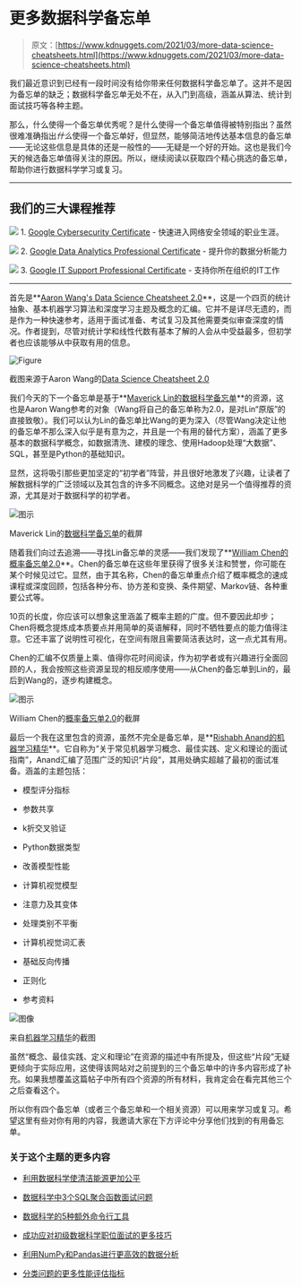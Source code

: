 # 更多数据科学备忘单

> 原文：[https://www.kdnuggets.com/2021/03/more-data-science-cheatsheets.html](https://www.kdnuggets.com/2021/03/more-data-science-cheatsheets.html)

我们最近意识到已经有一段时间没有给你带来任何数据科学备忘单了。这并不是因为备忘单的缺乏；数据科学备忘单无处不在，从入门到高级，涵盖从算法、统计到面试技巧等各种主题。

那么，什么使得一个备忘单优秀呢？是什么使得一个备忘单值得被特别指出？虽然很难准确指出*什么*使得一个备忘单好，但显然，能够简洁地传达基本信息的备忘单——无论这些信息是具体的还是一般性的——无疑是一个好的开始。这也是我们今天的候选备忘单值得关注的原因。所以，继续阅读以获取四个精心挑选的备忘单，帮助你进行数据科学学习或复习。

* * *

## 我们的三大课程推荐

![](../Images/0244c01ba9267c002ef39d4907e0b8fb.png) 1\. [Google Cybersecurity Certificate](https://www.kdnuggets.com/google-cybersecurity) - 快速进入网络安全领域的职业生涯。

![](../Images/e225c49c3c91745821c8c0368bf04711.png) 2\. [Google Data Analytics Professional Certificate](https://www.kdnuggets.com/google-data-analytics) - 提升你的数据分析能力

![](../Images/0244c01ba9267c002ef39d4907e0b8fb.png) 3\. [Google IT Support Professional Certificate](https://www.kdnuggets.com/google-itsupport) - 支持你所在组织的IT工作

* * *

首先是**[Aaron Wang's Data Science Cheatsheet 2.0](https://github.com/aaronwangy/Data-Science-Cheatsheet/blob/main/Data_Science_Cheatsheet.pdf)**，这是一个四页的统计抽象、基本机器学习算法和深度学习主题及概念的汇编。它并不是详尽无遗的，而是作为一种快速参考，适用于面试准备、考试复习及其他需要类似审查深度的情况。作者提到，尽管对统计学和线性代数有基本了解的人会从中受益最多，但初学者也应该能够从中获取有用的信息。

![Figure](../Images/78ebd0ecd7bf44c2626de0486de1ad16.png)

截图来源于Aaron Wang的[Data Science Cheatsheet 2.0](https://github.com/aaronwangy/Data-Science-Cheatsheet/blob/main/Data_Science_Cheatsheet.pdf)

我们今天的下一个备忘单是基于**[Maverick Lin的数据科学备忘单](https://github.com/ml874/Data-Science-Cheatsheet/blob/master/data-science-cheatsheet.pdf)**的资源，这也是Aaron Wang参考的对象（Wang将自己的备忘单称为2.0，是对Lin“原版”的直接致敬）。我们可以认为Lin的备忘单比Wang的更为深入（尽管Wang决定让他的备忘单不那么深入似乎是有意为之，并且是一个有用的替代方案），涵盖了更多基本的数据科学概念，如数据清洗、建模的理念、使用Hadoop处理“大数据”、SQL，甚至是Python的基础知识。

显然，这将吸引那些更加坚定的“初学者”阵营，并且很好地激发了兴趣，让读者了解数据科学的广泛领域以及其包含的许多不同概念。这绝对是另一个值得推荐的资源，尤其是对于数据科学的初学者。

![图示](../Images/288fe76adb44d2bafd026a0cde85e740.png)

Maverick Lin的[数据科学备忘单](https://github.com/ml874/Data-Science-Cheatsheet/blob/master/data-science-cheatsheet.pdf)的截屏

随着我们向过去追溯——寻找Lin备忘单的灵感——我们发现了**[William Chen的概率备忘单2.0](https://static1.squarespace.com/static/54bf3241e4b0f0d81bf7ff36/t/55e9494fe4b011aed10e48e5/1441352015658/probability_cheatsheet.pdf)**。Chen的备忘单在这些年里获得了很多关注和赞誉，你可能在某个时候见过它。显然，由于其名称，Chen的备忘单重点介绍了概率概念的速成课程或深度回顾，包括各种分布、协方差和变换、条件期望、Markov链、各种重要公式等。

10页的长度，你应该可以想象这里涵盖了概率主题的广度。但不要因此却步；Chen将概念提炼成本质要点并用简单的英语解释，同时不牺牲要点的能力值得注意。它还丰富了说明性可视化，在空间有限且需要简洁表达时，这一点尤其有用。

Chen的汇编不仅质量上乘、值得你花时间阅读，作为初学者或有兴趣进行全面回顾的人，我会按照这些资源呈现的相反顺序使用——从Chen的备忘单到Lin的，最后到Wang的，逐步构建概念。

![图示](../Images/a58af1d2bba1bc2702dc100855f80367.png)

William Chen的[概率备忘单2.0](https://static1.squarespace.com/static/54bf3241e4b0f0d81bf7ff36/t/55e9494fe4b011aed10e48e5/1441352015658/probability_cheatsheet.pdf)的截屏

最后一个我在这里包含的资源，虽然不完全是备忘单，是**[Rishabh Anand的机器学习精华](https://www.notion.so/Machine-Learning-Bites-7c1675ecb587451e9caf793c68972276)**。它自称为“关于常见机器学习概念、最佳实践、定义和理论的面试指南”，Anand汇编了范围广泛的知识“片段”，其用处确实超越了最初的面试准备。涵盖的主题包括：

+   模型评分指标

+   参数共享

+   k折交叉验证

+   Python数据类型

+   改善模型性能

+   计算机视觉模型

+   注意力及其变体

+   处理类别不平衡

+   计算机视觉词汇表

+   基础反向传播

+   正则化

+   参考资料

![图像](../Images/408d012fd053ad3c3cee4a9a7d4705e2.png)

来自[机器学习精华](https://www.notion.so/Machine-Learning-Bites-7c1675ecb587451e9caf793c68972276)的截图

虽然“概念、最佳实践、定义和理论”在资源的描述中有所提及，但这些“片段”无疑更倾向于实际应用，这使得该网站对之前提到的三个备忘单中的许多内容形成了补充。如果我想覆盖这篇帖子中所有四个资源的所有材料，我肯定会在看完其他三个之后查看这个。

所以你有四个备忘单（或者三个备忘单和一个相关资源）可以用来学习或复习。希望这里有些对你有用的内容，我邀请大家在下方评论中分享他们找到的有用备忘单。

### 关于这个主题的更多内容

+   [利用数据科学使清洁能源更加公平](https://www.kdnuggets.com/2022/03/data-science-make-clean-energy-equitable.html)

+   [数据科学中3个SQL聚合函数面试问题](https://www.kdnuggets.com/2023/01/3-sql-aggregate-function-interview-questions-data-science.html)

+   [数据科学的5种额外命令行工具](https://www.kdnuggets.com/2023/03/5-command-line-tools-data-science.html)

+   [成功应对初级数据科学职位面试的更多技巧](https://www.kdnuggets.com/more-tips-for-successfully-navigating-beginner-data-science-job-interviews)

+   [利用NumPy和Pandas进行更高效的数据分析](https://www.kdnuggets.com/numpy-with-pandas-for-more-efficient-data-analysis)

+   [分类问题的更多性能评估指标](https://www.kdnuggets.com/2020/04/performance-evaluation-metrics-classification.html)
